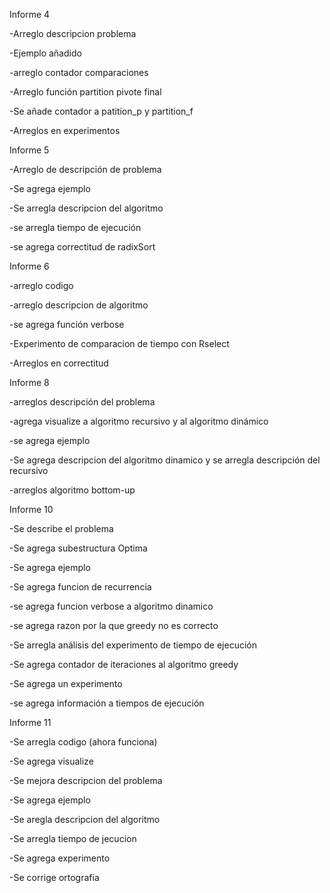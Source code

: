 Informe 4

-Arreglo descripcion problema

-Ejemplo añadido

-arreglo contador comparaciones

-Arreglo función partition pivote final

-Se añade contador a patition_p y partition_f

-Arreglos en experimentos




Informe 5

-Arreglo de descripción de problema

-Se agrega ejemplo

-Se arregla descripcion del algoritmo

-se arregla tiempo de ejecución

-se agrega correctitud de radixSort




Informe 6

-arreglo codigo

-arreglo descripcion de algoritmo

-se agrega función verbose

-Experimento de comparacion de tiempo con Rselect

-Arreglos en correctitud




Informe 8

-arreglos descripción del problema

-agrega visualize a algoritmo recursivo y al algoritmo dinámico

-se agrega ejemplo

-Se agrega descripcion del algoritmo dinamico y se arregla descripción del recursivo

-arreglos algoritmo bottom-up




Informe 10

-Se describe el problema

-Se agrega subestructura Optima

-Se agrega ejemplo

-Se agrega funcion de recurrencia

-se agrega funcion verbose a algoritmo dinamico

-se agrega razon por la que greedy no es correcto

-Se arregla análisis del experimento de tiempo de ejecución

-Se agrega contador de iteraciones al algoritmo greedy

-Se agrega un experimento

-se agrega información a tiempos de ejecución


Informe 11

-Se arregla codigo (ahora funciona)

-Se agrega visualize

-Se mejora descripcion del problema 

-Se agrega ejemplo

-Se aregla descripcion del algoritmo

-Se arregla tiempo de jecucion

-Se agrega experimento

-Se corrige ortografia
